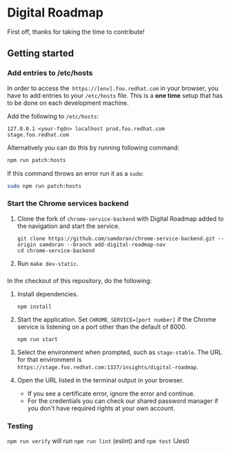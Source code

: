 # Digital Roadmap

First off, thanks for taking the time to contribute!

## Getting started

### Add entries to /etc/hosts

In order to access the` https://[env].foo.redhat.com` in your browser, you have to add entries to your `/etc/hosts` file. This is a **one time** setup that has to be done on each development machine.

Add the following to `/etc/hosts`:

```
127.0.0.1 <your-fqdn> localhost prod.foo.redhat.com stage.foo.redhat.com
```

Alternatively you can do this by running following command:
```bash
npm run patch:hosts
```

If this command throws an error run it as a `sudo`:
```bash
sudo npm run patch:hosts
```

### Start the Chrome services backend ###

1. Clone the fork of `chrome-service-backend` with Digital Roadmap added to the navigation and start the service.

   ```
   git clone https://github.com/samdoran/chrome-service-backend.git --origin samdoran --branch add-digital-roadmap-nav
   cd chrome-service-backend
   ```

1. Run `make dev-static`.

###

In the checkout of this repository, do the following:

1. Install dependencies.

   ```npm install```

1. Start the application. Set `CHROME_SERVICE=[port number]` if the Chrome service is listening on a port other than the default of 8000.

   ```npm run start```

1. Select the environment when prompted, such as `stage-stable`. The URL for that environment is `https://stage.foo.redhat.com:1337/insights/digital-roadmap`.

1. Open the URL listed in the terminal output in your browser.

   * If you see a certificate error, ignore the error and continue.
   * For the credentials you can check our shared password manager if you don't have required rights at your own account.

### Testing

`npm run verify` will run `npm run lint` (eslint) and `npm test` (Jest)
